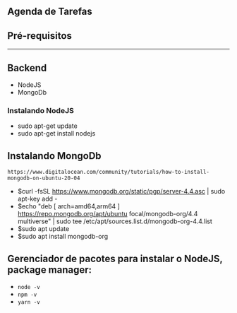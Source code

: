 ## Agenda de Tarefas

## Pré-requisitos
-------------------

## Backend
- NodeJS
- MongoDb
 
### Instalando NodeJS 
- sudo apt-get update
- sudo apt-get install nodejs


## Instalando MongoDb
`https://www.digitalocean.com/community/tutorials/how-to-install-mongodb-on-ubuntu-20-04`
- $curl -fsSL https://www.mongodb.org/static/pgp/server-4.4.asc | sudo apt-key add -
- $echo "deb [ arch=amd64,arm64 ] https://repo.mongodb.org/apt/ubuntu focal/mongodb-org/4.4       multiverse" | sudo tee /etc/apt/sources.list.d/mongodb-org-4.4.list
- $sudo apt update
- $sudo apt install mongodb-org

## Gerenciador de pacotes para instalar o NodeJS, package manager: 
- `node -v`
- `npm -v`
- `yarn -v`

